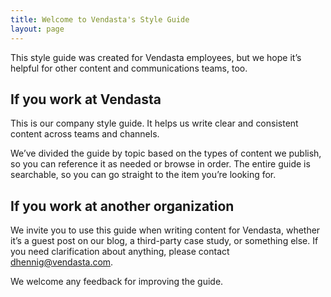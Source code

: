 ```yaml
---
title: Welcome to Vendasta's Style Guide
layout: page
---
```


This style guide was created for Vendasta employees, but we hope it’s helpful for other content and communications teams, too.

## If you work at Vendasta

This is our company style guide. It helps us write clear and consistent content across teams and channels.

We’ve divided the guide by topic based on the types of content we publish, so you can reference it as needed or browse in order. The entire guide is searchable, so you can go straight to the item you’re looking for.

## If you work at another organization

We invite you to use this guide when writing content for Vendasta, whether it’s a guest post on our blog, a third-party case study, or something else. If you need clarification about anything, please contact dhennig@vendasta.com. 

We welcome any feedback for improving the guide.
